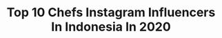---
title: Top 10 Chefs Instagram Influencers In Indonesia In 2020
description: >-
  Find top chefs Instagram influencers in Indonesia in 2020. Most popular hashtags: #ramadhan #stayhome #bali #puasa.
platform: Instagram
profiles:
  - username: "faustaottoni"
    fullname: >-
      Fausta Ottoni Sasi
    location: "Indonesia"
    followers: 35696
    engagement: 255
    commentsToLikes: 0.461058
    id: ck9wi284w0ifg0j78o0ts3z8c
    verified: false
    hashtags: "#aslinyadirumah, #passthebrushchallenge, #passthebrush, #parfumantiseptik"
  - username: "chitrachef"
    fullname: >-
      Chef Chitra
    location: "Indonesia"
    followers: 60499
    engagement: 299
    commentsToLikes: 0.019888
    id: ck6txw6om07gq0j71zn03ugly
    verified: true
    hashtags: "#fillerbibir, #soulfood, #travel, #artist"
  - username: "yannalinz_mts"
    fullname: >-
      🔥林雅娜🔥 | OPEN ENDORSEMENT 📩 DM
    location: "Indonesia"
    followers: 53933
    engagement: 185
    commentsToLikes: 0.352989
    id: ckaosl4svrxyc0i781fldegzo
    verified: false
    hashtags: "#parfumlokal, #openendorsement, #kimchivege, #sbmg25"
  - username: "rickydangos"
    fullname: >-
      Dangos
    location: "Indonesia"
    followers: 5385
    engagement: 457
    commentsToLikes: 0.084624
    id: ck5zj7bqbh2nu0i14ymwhzpm5
    verified: false
    hashtags: "#jalanjalan, #rip, #staystrong, #gasspoll"
  - username: "hiro.sato.sushi"
    fullname: >-
      Hiroyuki Sato
    location: "Indonesia"
    followers: 20575
    engagement: 503
    commentsToLikes: 0.009820
    id: ck5ciu6z3tdo50i11tbbxw0nw
    verified: false
    hashtags: "#merrychristmas, #omaha, #burjkhalifa, #philippines"
  - username: "serlianarvich.co"
    fullname: >-
      Serlianarvich.co
    location: "Indonesia"
    followers: 40423
    engagement: 400
    commentsToLikes: 0.018597
    id: ck5c6u18d66xk0i11p89bwcgp
    verified: false
    hashtags: "#proudmoment, #proudmother, #mothersday, #balimodel"
  - username: "paulauchoa_"
    fullname: >-
      | Paula Uchoa |
    location: "Indonesia"
    followers: 5648
    engagement: 1070
    commentsToLikes: 0.092436
    id: ck9h9mg4p92cc0j78v27dfacv
    verified: false
    hashtags: "#stayhome, #rawvegan, #covid, #athome"
  - username: "chefcristianmarino"
    fullname: >-
      Cristian Marino
    location: "Indonesia"
    followers: 19339
    engagement: 383
    commentsToLikes: 0.067868
    id: ck14jgih2k84j0i19l3efh3zy
    verified: false
    hashtags: "#carciofi, #1maggio, #park, #cappuccino"
  - username: "chefnormanismail"
    fullname: >-
      Chef Norman
    location: "Indonesia"
    followers: 34655
    engagement: 142
    commentsToLikes: 0.066520
    id: ck6u8swbvth2g0j71v4der6lc
    verified: true
    hashtags: "#repost, #chef, #sambalbali, #ramadhantrans7"
  - username: "chefnaem"
    fullname: >-
      Naem Ramli
    location: "Indonesia"
    followers: 31693
    engagement: 251
    commentsToLikes: 0.057942
    id: ck9wdu1dhh9fr0j78jhcbexe4
    verified: false
    hashtags: "#love, #hyppsensasi, #foods, #shrmzb"
---